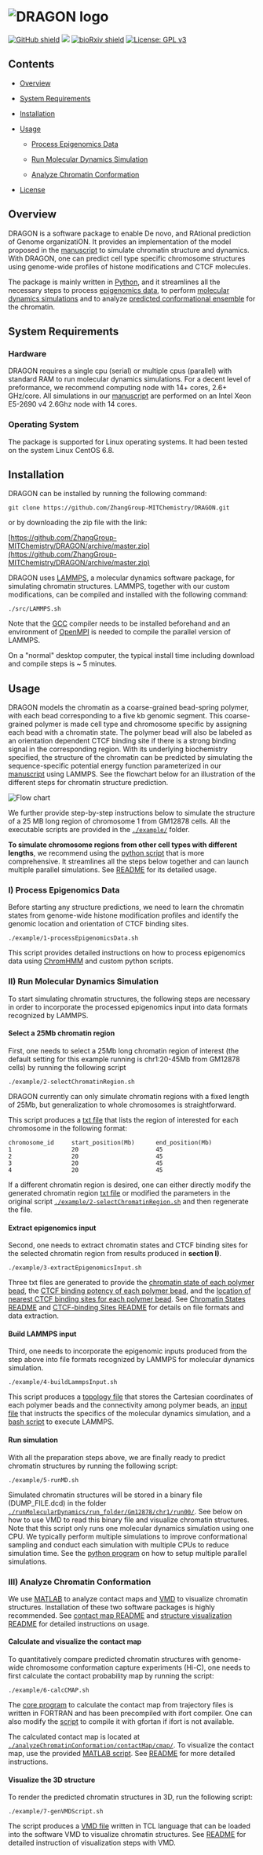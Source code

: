 # ![DRAGON logo](https://github.com/qiyf/images/blob/master/logo2.png)

[![GitHub shield](https://img.shields.io/badge/GitHub-DRAGON-orange.svg?style=flat)](https://github.com/ZhangGroup-MITChemistry/DRAGON) [![](https://img.shields.io/badge/version-latest-yellow.svg)](https://github.com/ZhangGroup-MITChemistry/DRAGON) [![bioRxiv shield](https://img.shields.io/badge/bioRxiv-1709.01233-green.svg?style=flat)](https://www.biorxiv.org/content/early/2018/03/15/282095) [![License: GPL v3](https://img.shields.io/badge/License-GPL%20v3-blue.svg)](https://www.gnu.org/licenses/gpl-3.0)

## Contents

- [Overview](#overview)

- [System Requirements](#system-requirements)

- [Installation](#installation)

- [Usage](#usage)

  + [Process Epigenomics Data](#i-process-epigenomics-data)

  + [Run Molecular Dynamics Simulation](#ii-run-molecular-dynamics-simulation)

  + [Analyze Chromatin Conformation](#iii-analyze-chromatin-conformation)

- [License](./LICENSE)

## Overview

DRAGON is a software package to enable De novo, and RAtional prediction of Genome organizatiON. It provides an implementation of the model proposed in the [manuscript](https://www.biorxiv.org/content/early/2018/03/15/282095) to simulate chromatin structure and dynamics. With DRAGON, one can predict cell type specific chromosome structures using genome-wide profiles of histone modifications and CTCF molecules. 

The package is mainly written in [Python](https://www.python.org/), and it streamlines all the necessary steps to process [epigenomics data](./processEpigenomicsData/), to perform [molecular dynamics simulations](./runMolecularDynamics/) and to analyze [predicted conformational ensemble](./analyzeChromatinConformation/) for the chromatin. 

## System Requirements

### Hardware

DRAGON requires a single cpu (serial) or multiple cpus (parallel) with standard RAM to run molecular dynamics simulations. For a decent level of preformance, we recommend computing node with 14+ cores, 2.6+ GHz/core. All simulations in our [manuscript](https://www.biorxiv.org/content/early/2018/03/15/282095) are performed on an Intel Xeon E5-2690 v4 2.6Ghz node with 14 cores. 

### Operating System

The package is supported for Linux operating systems. It had been tested on the system Linux CentOS 6.8.

## Installation

DRAGON can be installed by running the following command:
```
git clone https://github.com/ZhangGroup-MITChemistry/DRAGON.git
```
or by downloading the zip file with the link:

[https://github.com/ZhangGroup-MITChemistry/DRAGON/archive/master.zip](https://github.com/ZhangGroup-MITChemistry/DRAGON/archive/master.zip)  

DRAGON uses [LAMMPS](http://lammps.sandia.gov/), a molecular dynamics software package, for simulating chromatin structures. LAMMPS, together with our custom modifications, can be compiled and installed with the following command:

```
./src/LAMMPS.sh
```

Note that the [GCC](https://gcc.gnu.org/) compiler needs to be installed beforehand and an environment of [OpenMPI](https://www.open-mpi.org/) is needed to compile the parallel version of LAMMPS. 

On a "normal" desktop computer, the typical install time including download and compile steps is ~ 5 minutes. 

## Usage

DRAGON models the chromatin as a coarse-grained bead-spring polymer, with each bead corresponding to a five kb genomic segment.  This coarse-grained polymer is made cell type and chromosome specific by assigning each bead with a chromatin state. The polymer bead will also be labeled as an orientation dependent CTCF binding site if there is a strong binding signal in the corresponding region. With its underlying biochemistry specified, the structure of the chromatin can be predicted by simulating the sequence-specific potential energy function parameterized in our [manuscript](https://www.biorxiv.org/content/early/2018/03/15/282095) using LAMMPS. See the flowchart below for an illustration of the different steps for chromatin structure prediction.

![Flow chart](https://github.com/qiyf/images/blob/master/flow_chart.png)

We further provide step-by-step instructions below to simulate the structure of a 25 MB long region of chromosome 1 from GM12878 cells. All the executable scripts are provided in the [`./example/`](./example/) folder. 

**To simulate chromosome regions from other cell types with different lengths**, we recommend using the [python script](./runMolecularDynamics/main.py) that is more comprehensive. It streamlines all the steps below together and can launch multiple parallel simulations. See [README](./runMolecularDynamics/README.md) for its detailed usage.


### I) Process Epigenomics Data

Before starting any structure predictions, we need to learn the chromatin states from genome-wide histone modification profiles and identify the genomic location and orientation of CTCF binding sites. 

```
./example/1-processEpigenomicsData.sh
```

This script provides detailed instructions on how to process epigenomics data using [ChromHMM](http://compbio.mit.edu/ChromHMM/) and custom python scripts. 

### II) Run Molecular Dynamics Simulation

To start simulating chromatin structures, the following steps are necessary in order to incorporate the processed epigenomics input into data formats recognized by LAMMPS.


#### Select a 25Mb chromatin region

First, one needs to select a 25Mb long chromatin region of interest (the default setting for this example running is chr1:20-45Mb from GM12878 cells) by running the following script 

```
./example/2-selectChromatinRegion.sh
```

DRAGON currently can only simulate chromatin regions with a fixed length of 25Mb, but generalization to whole chromosomes is straightforward. 

This script produces a [txt file](./src/chr_region.txt) that lists the region of interested for each chromosome in the following format:
```
chromosome_id     start_position(Mb)      end_position(Mb)  
1                 20                      45  
2                 20                      45  
3                 20                      45  
4                 20                      45   
```

If a different chromatin region is desired, one can either directly modify the generated chromatin region [txt file](./src/chr_region.txt) or modified the parameters in the original script [`./example/2-selectChromatinRegion.sh`](./example/2-selectChromatinRegion.sh) and then regenerate the file.

#### Extract epigenomics input

Second, one needs to extract chromatin states and CTCF binding sites for the selected chromatin region from results produced in **section I)**.

```
./example/3-extractEpigenomicsInput.sh
```

Three txt files are generated to provide the [chromatin state of each polymer bead](./runMolecularDynamics/inputFiles/epig_input/chromStates/Gm12878/Gm12878_chr1_chromatin_states_From20MbTo45Mb.txt), the [CTCF binding potency of each polymer bead](./runMolecularDynamics/inputFiles/epig_input/ctcfSites/Gm12878/Gm12878_chr1_ctcf_position_From20MbTo45Mb.txt), and the [location of nearest CTCF binding sites for each polymer bead](./runMolecularDynamics/inputFiles/epig_input/ctcfSites/Gm12878/Gm12878_chr1_ctcf_index_From20MbTo45Mb.txt). 
See [Chromatin States README](./runMolecularDynamics/inputFiles/epig_input/chromStates/README.md) and [CTCF-binding Sites README](./runMolecularDynamics/inputFiles/epig_input/ctcfSites/README.md) for details on file formats and data extraction.

#### Build LAMMPS input

Third, one needs to incorporate the epigenomic inputs produced from the step above into file formats recognized by LAMMPS for molecular dynamics simulation.

```
./example/4-buildLammpsInput.sh
```

This script produces a [topology file](./runMolecularDynamics/inputFiles/lmps_input/Gm12878/data.chromosome.chr1) that stores the Cartesian coordinates of each polymer beads and the connectivity among polymer beads, an [input file](./runMolecularDynamics/run_folder/Gm12878/chr1/run00/in.chromosome) that instructs the specifics of the molecular dynamics simulation, and a [bash script](./runMolecularDynamics/run_folder/Gm12878/chr1/run00/run.sh) to execute LAMMPS.

#### Run simulation

With all the preparation steps above, we are finally ready to predict chromatin structures by running the following script:

```
./example/5-runMD.sh
```

Simulated chromatin structures will be stored in a binary file (DUMP_FILE.dcd) in the folder [`./runMolecularDynamics/run_folder/Gm12878/chr1/run00/`](./runMolecularDynamics/run_folder/Gm12878/chr1/run00/). See below on how to use VMD to read this binary file and visualize chromatin structures. Note that this script only runs one molecular dynamics simulation using one CPU. We typically perform multiple simulations to improve conformational sampling and conduct each simulation with multiple CPUs to reduce simulation time. See the [python program](./runMolecularDynamics/main.py) on how to setup multiple parallel simulations. 


### III) Analyze Chromatin Conformation

We use [MATLAB](https://www.mathworks.com/products/matlab.html) to analyze contact maps and [VMD](http://www.ks.uiuc.edu/Research/vmd/) to visualize chromatin structures. Installation of these two software packages is highly recommended. See [contact map README](./analyzeChromatinConformation/contactMap/README.md) and [structure visualization README](./analyzeChromatinConformation/visStructure/README.md) for detailed instructions on usage. 

#### Calculate and visualize the contact map

To quantitatively compare predicted chromatin structures with genome-wide chromosome conformation capture experiments (Hi-C), one needs to first calculate the contact probability map by running the script:

```
./example/6-calcCMAP.sh
```

The [core program](./src/cmap/FORTRAN/cmap.f90) to calculate the contact map from trajectory files is written in FORTRAN and has been precompiled with ifort compiler. One can also modify the [script](./src/cmap/FORTRAN/compile.sh) to compile it with gfortan if ifort is not available. 

The calculated contact map is located at [`./analyzeChromatinConformation/contactMap/cmap/`](./analyzeChromatinConformation/contactMap/cmap/). To visualize the contact map, use the provided [MATLAB script](./analyzeChromatinConformation/contactMap/visContactMap.m). See [README](./analyzeChromatinConformation/contactMap/README.md) for more detailed instructions. 


#### Visualize the 3D structure

To render the predicted chromatin structures in 3D, run the following script:

```
./example/7-genVMDScript.sh
```

The script produces a [VMD file](./analyzeChromatinConformation/visStructure/vmdScript/VMDColor_Gm12878_chr1.vmd) written in TCL language that can be loaded into the software VMD to visualize chromatin structures. See [README](./analyzeChromatinConformation/visStructure/README.md) for detailed instruction of visualization steps with VMD.
